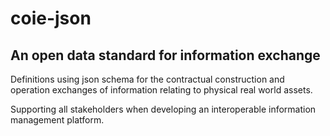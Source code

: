 # coie-json

## An open data standard for information exchange

Definitions using json schema for the contractual construction and 
operation exchanges of information relating to physical real world assets.

Supporting all stakeholders when developing an interoperable information management platform.
